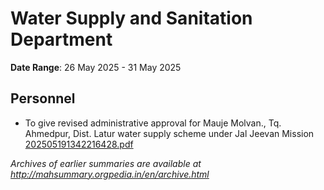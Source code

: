 # Water Supply and Sanitation Department

**Date Range**: 26 May 2025 - 31 May 2025


## Personnel
- To give revised administrative approval for Mauje Molvan., Tq. Ahmedpur, Dist. Latur water supply scheme under Jal Jeevan Mission\
  [202505191342216428.pdf](https://gr.maharashtra.gov.in/Site/Upload/Government%20Resolutions/English/202505191342216428.pdf)


*Archives of earlier summaries are available at http://mahsummary.orgpedia.in/en/archive.html*